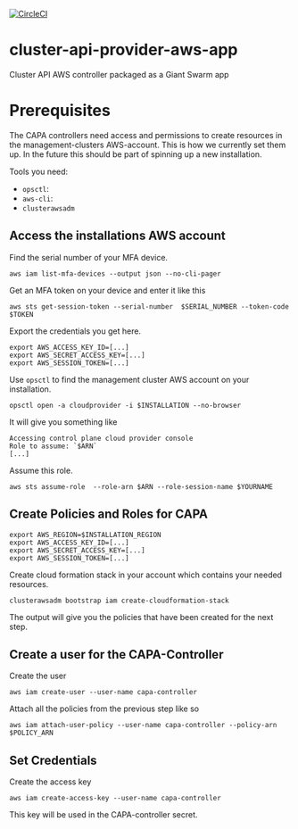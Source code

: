 [![CircleCI](https://circleci.com/gh/giantswarm/cluster-api-provider-aws-app.svg?style=shield)](https://circleci.com/gh/giantswarm/cluster-api-provider-aws-app)

# cluster-api-provider-aws-app
Cluster API AWS controller packaged as a Giant Swarm app

# Prerequisites
The CAPA controllers need access and permissions to create resources in the management-clusters AWS-account. This is how we currently set them up. In the future this should be part of spinning up a new installation.

Tools you need:
- `opsctl`:
- `aws-cli`:
- `clusterawsadm`

## Access the installations AWS account
Find the serial number of your MFA device.
```
aws iam list-mfa-devices --output json --no-cli-pager
```
Get an MFA token on your device and enter it like this
```
aws sts get-session-token --serial-number  $SERIAL_NUMBER --token-code $TOKEN
```
Export the credentials you get here.
```
export AWS_ACCESS_KEY_ID=[...]
export AWS_SECRET_ACCESS_KEY=[...]
export AWS_SESSION_TOKEN=[...]
``` 
Use `opsctl` to find the management cluster AWS account on your installation.
```
opsctl open -a cloudprovider -i $INSTALLATION --no-browser
```
It will give you something like
```
Accessing control plane cloud provider console
Role to assume: `$ARN`
[...]
```
Assume this role.
```
aws sts assume-role  --role-arn $ARN --role-session-name $YOURNAME
```

## Create Policies and Roles for CAPA
```
export AWS_REGION=$INSTALLATION_REGION
export AWS_ACCESS_KEY_ID=[...]
export AWS_SECRET_ACCESS_KEY=[...]
export AWS_SESSION_TOKEN=[...]
```
Create cloud formation stack in your account which contains your needed resources.
```
clusterawsadm bootstrap iam create-cloudformation-stack
```
The output will give you the policies that have been created for the next step.

## Create a user for the CAPA-Controller
Create the user
```
aws iam create-user --user-name capa-controller
```
Attach all the policies from the previous step like so
```
aws iam attach-user-policy --user-name capa-controller --policy-arn $POLICY_ARN
```

## Set Credentials
Create the access key
```
aws iam create-access-key --user-name capa-controller
```
This key will be used in the CAPA-controller secret. 

